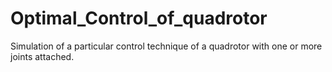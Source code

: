 # Optimal_Control_of_quadrotor
Simulation of a particular control technique of a quadrotor with one or more joints attached.

